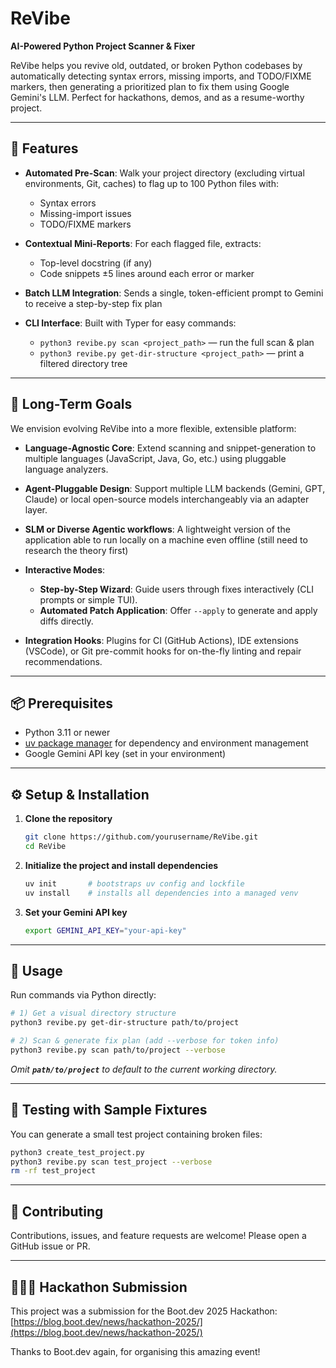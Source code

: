# ReVibe

**AI-Powered Python Project Scanner & Fixer**

ReVibe helps you revive old, outdated, or broken Python codebases by automatically detecting syntax errors, missing imports, and TODO/FIXME markers, then generating a prioritized plan to fix them using Google Gemini's LLM. Perfect for hackathons, demos, and as a resume-worthy project.

---

## 📝 Features

* **Automated Pre-Scan**: Walk your project directory (excluding virtual environments, Git, caches) to flag up to 100 Python files with:

  * Syntax errors
  * Missing-import issues
  * TODO/FIXME markers
* **Contextual Mini-Reports**: For each flagged file, extracts:

  * Top-level docstring (if any)
  * Code snippets ±5 lines around each error or marker
* **Batch LLM Integration**: Sends a single, token-efficient prompt to Gemini to receive a step-by-step fix plan
* **CLI Interface**: Built with Typer for easy commands:

  * `python3 revibe.py scan <project_path>` — run the full scan & plan
  * `python3 revibe.py get-dir-structure <project_path>` — print a filtered directory tree

---

## 🌱 Long-Term Goals

We envision evolving ReVibe into a more flexible, extensible platform:

* **Language-Agnostic Core**: Extend scanning and snippet-generation to multiple languages (JavaScript, Java, Go, etc.) using pluggable language analyzers.
* **Agent-Pluggable Design**: Support multiple LLM backends (Gemini, GPT, Claude) or local open-source models interchangeably via an adapter layer.
* **SLM or Diverse Agentic workflows**: A lightweight version of the application able to run locally on a machine even offline (still need to research the theory first)
* **Interactive Modes**:

  * **Step-by-Step Wizard**: Guide users through fixes interactively (CLI prompts or simple TUI).
  * **Automated Patch Application**: Offer `--apply` to generate and apply diffs directly.
* **Integration Hooks**: Plugins for CI (GitHub Actions), IDE extensions (VSCode), or Git pre-commit hooks for on-the-fly linting and repair recommendations.

---

## 📦 Prerequisites

* Python 3.11 or newer
* [uv package manager](https://docs.astral.sh/uv/) for dependency and environment management
* Google Gemini API key (set in your environment)

---

## ⚙️ Setup & Installation

1. **Clone the repository**

   ```bash
   git clone https://github.com/yourusername/ReVibe.git
   cd ReVibe
   ```
2. **Initialize the project and install dependencies**

   ```bash
   uv init       # bootstraps uv config and lockfile
   uv install    # installs all dependencies into a managed venv
   ```
3. **Set your Gemini API key**

   ```bash
   export GEMINI_API_KEY="your-api-key"
   ```

---

## 🚀 Usage

Run commands via Python directly:

```bash
# 1) Get a visual directory structure
python3 revibe.py get-dir-structure path/to/project

# 2) Scan & generate fix plan (add --verbose for token info)
python3 revibe.py scan path/to/project --verbose
```

*Omit ********************`path/to/project`******************** to default to the current working directory.*

---

## 🧪 Testing with Sample Fixtures

You can generate a small test project containing broken files:

```bash
python3 create_test_project.py
python3 revibe.py scan test_project --verbose
rm -rf test_project
```

---

## 🤝 Contributing

Contributions, issues, and feature requests are welcome! Please open a GitHub issue or PR.

---

## 👨🏻‍💻 Hackathon Submission

This project was a submission for the Boot.dev 2025 Hackathon: [https://blog.boot.dev/news/hackathon-2025/](https://blog.boot.dev/news/hackathon-2025/)

Thanks to Boot.dev again, for organising this amazing event!

